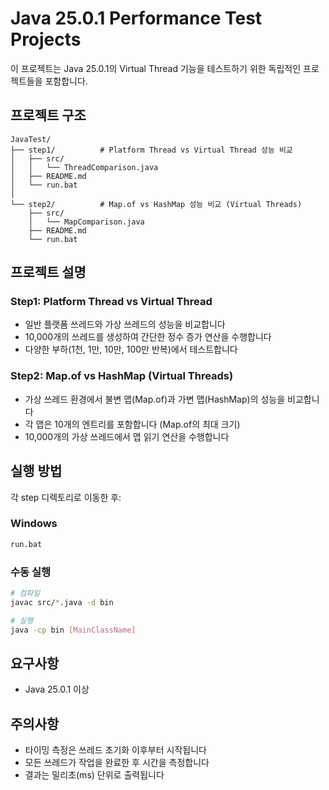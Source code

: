 # Java 25.0.1 Performance Test Projects

이 프로젝트는 Java 25.0.1의 Virtual Thread 기능을 테스트하기 위한 독립적인 프로젝트들을 포함합니다.

## 프로젝트 구조

```
JavaTest/
├── step1/          # Platform Thread vs Virtual Thread 성능 비교
│   ├── src/
│   │   └── ThreadComparison.java
│   ├── README.md
│   └── run.bat
│
└── step2/          # Map.of vs HashMap 성능 비교 (Virtual Threads)
    ├── src/
    │   └── MapComparison.java
    ├── README.md
    └── run.bat
```

## 프로젝트 설명

### Step1: Platform Thread vs Virtual Thread
- 일반 플랫폼 쓰레드와 가상 쓰레드의 성능을 비교합니다
- 10,000개의 쓰레드를 생성하여 간단한 정수 증가 연산을 수행합니다
- 다양한 부하(1천, 1만, 10만, 100만 반복)에서 테스트합니다

### Step2: Map.of vs HashMap (Virtual Threads)
- 가상 쓰레드 환경에서 불변 맵(Map.of)과 가변 맵(HashMap)의 성능을 비교합니다
- 각 맵은 10개의 엔트리를 포함합니다 (Map.of의 최대 크기)
- 10,000개의 가상 쓰레드에서 맵 읽기 연산을 수행합니다

## 실행 방법

각 step 디렉토리로 이동한 후:

### Windows
```bash
run.bat
```

### 수동 실행
```bash
# 컴파일
javac src/*.java -d bin

# 실행
java -cp bin [MainClassName]
```

## 요구사항
- Java 25.0.1 이상

## 주의사항
- 타이밍 측정은 쓰레드 초기화 이후부터 시작됩니다
- 모든 쓰레드가 작업을 완료한 후 시간을 측정합니다
- 결과는 밀리초(ms) 단위로 출력됩니다
